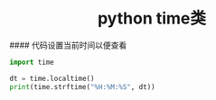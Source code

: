 <center><h1>
  python time类
  </h1></center>
#### 代码设置当前时间以便查看

```python
import time

dt = time.localtime()
print(time.strftime("%H:%M:%S", dt))
```

